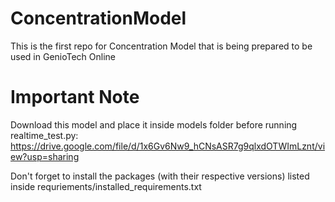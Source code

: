 # ConcentrationModel
This is the first repo for Concentration Model that is being prepared to be used in GenioTech Online

# Important Note
Download this model and place it inside models folder before running realtime_test.py: https://drive.google.com/file/d/1x6Gv6Nw9_hCNsASR7g9qlxdOTWImLznt/view?usp=sharing

Don't forget to install the packages (with their respective versions) listed inside requriements/installed_requirements.txt
